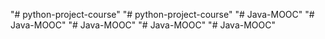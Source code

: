 "# python-project-course" 
"# python-project-course" 
"# Java-MOOC" 
"# Java-MOOC" 
"# Java-MOOC" 
"# Java-MOOC" 
"# Java-MOOC" 
